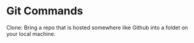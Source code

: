 # Git Commands
Clone: Bring a repo that is hosted somewhere like Github into a foldet on your local machine. 
